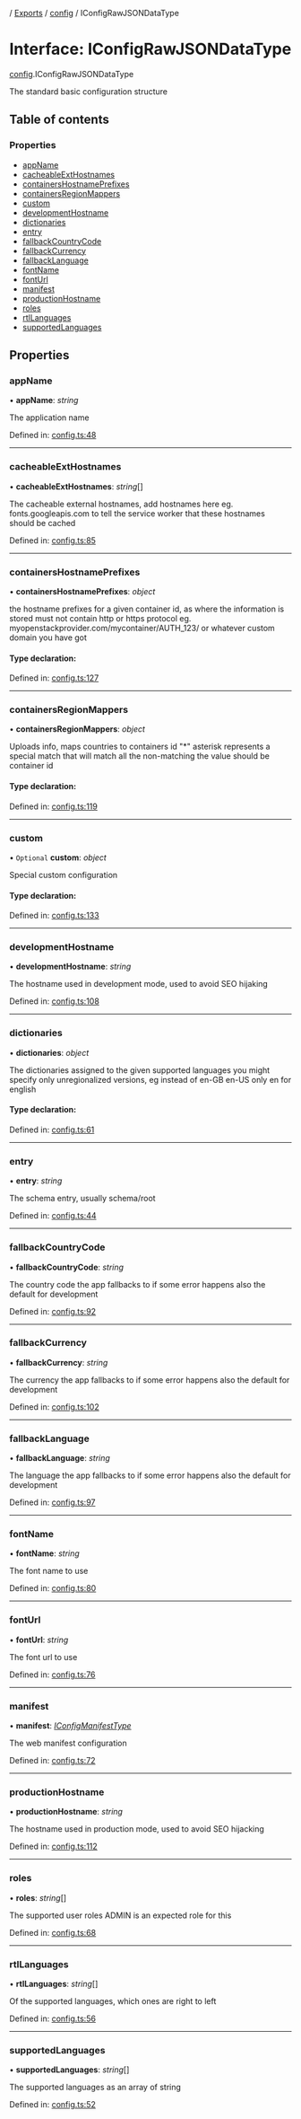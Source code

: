 [](../README.md) / [Exports](../modules.md) / [config](../modules/config.md) / IConfigRawJSONDataType

# Interface: IConfigRawJSONDataType

[config](../modules/config.md).IConfigRawJSONDataType

The standard basic configuration structure

## Table of contents

### Properties

- [appName](config.iconfigrawjsondatatype.md#appname)
- [cacheableExtHostnames](config.iconfigrawjsondatatype.md#cacheableexthostnames)
- [containersHostnamePrefixes](config.iconfigrawjsondatatype.md#containershostnameprefixes)
- [containersRegionMappers](config.iconfigrawjsondatatype.md#containersregionmappers)
- [custom](config.iconfigrawjsondatatype.md#custom)
- [developmentHostname](config.iconfigrawjsondatatype.md#developmenthostname)
- [dictionaries](config.iconfigrawjsondatatype.md#dictionaries)
- [entry](config.iconfigrawjsondatatype.md#entry)
- [fallbackCountryCode](config.iconfigrawjsondatatype.md#fallbackcountrycode)
- [fallbackCurrency](config.iconfigrawjsondatatype.md#fallbackcurrency)
- [fallbackLanguage](config.iconfigrawjsondatatype.md#fallbacklanguage)
- [fontName](config.iconfigrawjsondatatype.md#fontname)
- [fontUrl](config.iconfigrawjsondatatype.md#fonturl)
- [manifest](config.iconfigrawjsondatatype.md#manifest)
- [productionHostname](config.iconfigrawjsondatatype.md#productionhostname)
- [roles](config.iconfigrawjsondatatype.md#roles)
- [rtlLanguages](config.iconfigrawjsondatatype.md#rtllanguages)
- [supportedLanguages](config.iconfigrawjsondatatype.md#supportedlanguages)

## Properties

### appName

• **appName**: *string*

The application name

Defined in: [config.ts:48](https://github.com/onzag/itemize/blob/11a98dec/config.ts#L48)

___

### cacheableExtHostnames

• **cacheableExtHostnames**: *string*[]

The cacheable external hostnames, add hostnames here eg. fonts.googleapis.com to tell the service worker
that these hostnames should be cached

Defined in: [config.ts:85](https://github.com/onzag/itemize/blob/11a98dec/config.ts#L85)

___

### containersHostnamePrefixes

• **containersHostnamePrefixes**: *object*

the hostname prefixes for a given container id, as where the information is stored
must not contain http or https protocol
eg. myopenstackprovider.com/mycontainer/AUTH_123/ or whatever custom domain you have got

#### Type declaration:

Defined in: [config.ts:127](https://github.com/onzag/itemize/blob/11a98dec/config.ts#L127)

___

### containersRegionMappers

• **containersRegionMappers**: *object*

Uploads info, maps countries to containers id
"*" asterisk represents a special match that will match all the non-matching
the value should be container id

#### Type declaration:

Defined in: [config.ts:119](https://github.com/onzag/itemize/blob/11a98dec/config.ts#L119)

___

### custom

• `Optional` **custom**: *object*

Special custom configuration

#### Type declaration:

Defined in: [config.ts:133](https://github.com/onzag/itemize/blob/11a98dec/config.ts#L133)

___

### developmentHostname

• **developmentHostname**: *string*

The hostname used in development mode, used to avoid SEO hijaking

Defined in: [config.ts:108](https://github.com/onzag/itemize/blob/11a98dec/config.ts#L108)

___

### dictionaries

• **dictionaries**: *object*

The dictionaries assigned to the given supported languages
you might specify only unregionalized versions, eg instead of en-GB en-US only en for english

#### Type declaration:

Defined in: [config.ts:61](https://github.com/onzag/itemize/blob/11a98dec/config.ts#L61)

___

### entry

• **entry**: *string*

The schema entry, usually schema/root

Defined in: [config.ts:44](https://github.com/onzag/itemize/blob/11a98dec/config.ts#L44)

___

### fallbackCountryCode

• **fallbackCountryCode**: *string*

The country code the app fallbacks to if some error happens
also the default for development

Defined in: [config.ts:92](https://github.com/onzag/itemize/blob/11a98dec/config.ts#L92)

___

### fallbackCurrency

• **fallbackCurrency**: *string*

The currency the app fallbacks to if some error happens
also the default for development

Defined in: [config.ts:102](https://github.com/onzag/itemize/blob/11a98dec/config.ts#L102)

___

### fallbackLanguage

• **fallbackLanguage**: *string*

The language the app fallbacks to if some error happens
also the default for development

Defined in: [config.ts:97](https://github.com/onzag/itemize/blob/11a98dec/config.ts#L97)

___

### fontName

• **fontName**: *string*

The font name to use

Defined in: [config.ts:80](https://github.com/onzag/itemize/blob/11a98dec/config.ts#L80)

___

### fontUrl

• **fontUrl**: *string*

The font url to use

Defined in: [config.ts:76](https://github.com/onzag/itemize/blob/11a98dec/config.ts#L76)

___

### manifest

• **manifest**: [*IConfigManifestType*](config.iconfigmanifesttype.md)

The web manifest configuration

Defined in: [config.ts:72](https://github.com/onzag/itemize/blob/11a98dec/config.ts#L72)

___

### productionHostname

• **productionHostname**: *string*

The hostname used in production mode, used to avoid SEO hijacking

Defined in: [config.ts:112](https://github.com/onzag/itemize/blob/11a98dec/config.ts#L112)

___

### roles

• **roles**: *string*[]

The supported user roles
ADMIN is an expected role for this

Defined in: [config.ts:68](https://github.com/onzag/itemize/blob/11a98dec/config.ts#L68)

___

### rtlLanguages

• **rtlLanguages**: *string*[]

Of the supported languages, which ones are right to left

Defined in: [config.ts:56](https://github.com/onzag/itemize/blob/11a98dec/config.ts#L56)

___

### supportedLanguages

• **supportedLanguages**: *string*[]

The supported languages as an array of string

Defined in: [config.ts:52](https://github.com/onzag/itemize/blob/11a98dec/config.ts#L52)
